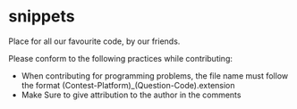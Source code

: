 # snippets
Place for all our favourite code, by our friends.

Please conform to the following practices while contributing:
- When contributing for programming problems, the file name must follow the format (Contest-Platform)_(Question-Code).extension
- Make Sure to give attribution to the author in the comments
